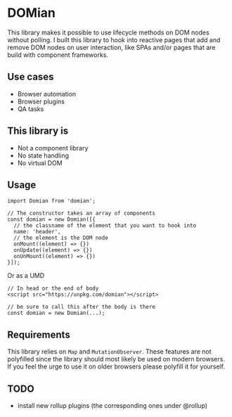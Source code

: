 # DOMian

This library makes it possible to use lifecycle methods on DOM nodes without polling.
I built this library to hook into reactive pages that add and remove DOM nodes on user interaction,
like SPAs and/or pages that are build with component frameworks.

## Use cases

- Browser automation
- Browser plugins
- QA tasks

## This library is

- Not a component library
- No state handling
- No virtual DOM

## Usage
```
import Domian from 'domian';

// The constructor takes an array of components
const domian = new Domian([{
  // the classname of the element that you want to hook into
  name: 'header',
  // the element is the DOM node
  onMount((element) => {})
  onUpdate((element) => {})
  onUnMount((element) => {})
}]);
```

Or as a UMD

```
// In head or the end of body  
<script src="https://unpkg.com/domian"></script>

// be sure to call this after the body is there
const domian = new Domian(...);
```


## Requirements

This library relies on `Map` and `MutationObserver`. These features are not polyfilled since the
library should most likely be used on modern browsers. If you feel the urge to use it on older 
browsers please polyfill it for yourself.

## TODO

- install new rollup plugins (the corresponding ones under @rollup)
